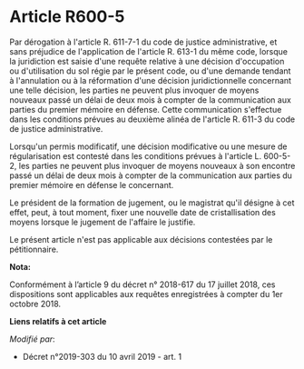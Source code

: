 # Article R600-5

Par dérogation à l'article R. 611-7-1 du code de justice administrative, et sans préjudice de l'application de l'article R.
613-1 du même code, lorsque la juridiction est saisie d'une requête relative à une décision d'occupation ou d'utilisation du
sol régie par le présent code, ou d'une demande tendant à l'annulation ou à la réformation d'une décision juridictionnelle
concernant une telle décision, les parties ne peuvent plus invoquer de moyens nouveaux passé un délai de deux mois à compter
de la communication aux parties du premier mémoire en défense. Cette communication s'effectue dans les conditions prévues au
deuxième alinéa de l'article R. 611-3 du code de justice administrative.

Lorsqu'un permis modificatif, une décision modificative ou une mesure de régularisation est contesté dans les conditions
prévues à l'article L. 600-5-2, les parties ne peuvent plus invoquer de moyens nouveaux à son encontre passé un délai de deux
mois à compter de la communication aux parties du premier mémoire en défense le concernant.

Le président de la formation de jugement, ou le magistrat qu'il désigne à cet effet, peut, à tout moment, fixer une nouvelle
date de cristallisation des moyens lorsque le jugement de l'affaire le justifie.

Le présent article n'est pas applicable aux décisions contestées par le pétitionnaire.

**Nota:**

Conformément à l’article 9 du décret n° 2018-617 du 17 juillet 2018, ces dispositions sont applicables aux requêtes
enregistrées à compter du 1er octobre 2018.

**Liens relatifs à cet article**

_Modifié par_:

  - Décret n°2019-303 du 10 avril 2019 - art. 1
